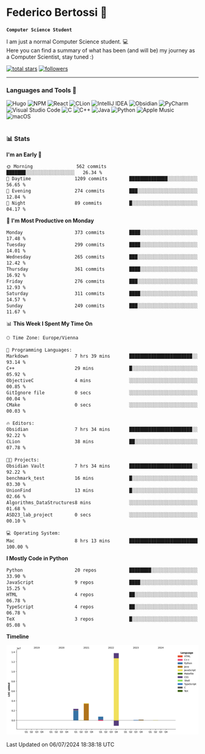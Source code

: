 # Federico Bertossi 🚀

**`Computer Science Student`**

[//]: # (Thanks to @ForrestKnight for the inspiration.)

<!-- TODO: Insert a banner image -->

I am just a normal Computer Science student. 💻 </br>
Here you can find a summary of what has been (and will be) my journey as a Computer Scientist, stay tuned :)

   <p>
      <a href="https://github.com/mrBymax?tab=repositories&sort=stargazers">
         <img alt="total stars" title="Total stars on GitHub" src="https://custom-icon-badges.demolab.com/github/stars/mrBymax?color=55960c&style=for-the-badge&labelColor=488207&logo=star"/></a>
<a href="https://github.com/mrBymax?tab=followers">
         <img alt="followers" title="Follow me on Github" src="https://custom-icon-badges.demolab.com/github/followers/mrBymax?color=236ad3&labelColor=1155ba&style=for-the-badge&logo=person-add&label=Follow&logoColor=white"/></a>
   </p>

---

<!-- TODO: Insert a GIF -->
### Languages and Tools 🧰

<!-- TODO: Change it with shields -->
![Hugo](https://img.shields.io/badge/Hugo-black.svg?style=for-the-badge&logo=Hugo)
![NPM](https://img.shields.io/badge/NPM-%23CB3837.svg?style=for-the-badge&logo=npm&logoColor=white)
![React](https://img.shields.io/badge/react-%2320232a.svg?style=for-the-badge&logo=react&logoColor=%2361DAFB)
![CLion](https://img.shields.io/badge/CLion-black?style=for-the-badge&logo=clion&logoColor=white)
![IntelliJ IDEA](https://img.shields.io/badge/IntelliJIDEA-000000.svg?style=for-the-badge&logo=intellij-idea&logoColor=white)
![Obsidian](https://img.shields.io/badge/Obsidian-%23483699.svg?style=for-the-badge&logo=obsidian&logoColor=white)
![PyCharm](https://img.shields.io/badge/pycharm-143?style=for-the-badge&logo=pycharm&logoColor=black&color=black&labelColor=green)
![Visual Studio Code](https://img.shields.io/badge/Visual%20Studio%20Code-0078d7.svg?style=for-the-badge&logo=visual-studio-code&logoColor=white)
![C](https://img.shields.io/badge/c-%2300599C.svg?style=for-the-badge&logo=c&logoColor=white)
![C++](https://img.shields.io/badge/c++-%2300599C.svg?style=for-the-badge&logo=c%2B%2B&logoColor=white)
![Java](https://img.shields.io/badge/java-%23ED8B00.svg?style=for-the-badge&logo=openjdk&logoColor=white)
![Python](https://img.shields.io/badge/python-3670A0?style=for-the-badge&logo=python&logoColor=ffdd54)
![Apple Music](https://img.shields.io/badge/Apple_Music-9933CC?style=for-the-badge&logo=apple-music&logoColor=white)
![macOS](https://img.shields.io/badge/mac%20os-000000?style=for-the-badge&logo=macos&logoColor=F0F0F0)


#

### 📊 Stats

<!-- ![My GitHub stats](https://github-readme-stats.vercel.app/api?username=mrBymax&show_icons=true&theme=dracula) -->


<!--START_SECTION:waka-->
**I'm an Early 🐤** 

```text
🌞 Morning                562 commits         ███████░░░░░░░░░░░░░░░░░░   26.34 % 
🌆 Daytime                1209 commits        ██████████████░░░░░░░░░░░   56.65 % 
🌃 Evening                274 commits         ███░░░░░░░░░░░░░░░░░░░░░░   12.84 % 
🌙 Night                  89 commits          █░░░░░░░░░░░░░░░░░░░░░░░░   04.17 % 
```
📅 **I'm Most Productive on Monday** 

```text
Monday                   373 commits         ████░░░░░░░░░░░░░░░░░░░░░   17.48 % 
Tuesday                  299 commits         ████░░░░░░░░░░░░░░░░░░░░░   14.01 % 
Wednesday                265 commits         ███░░░░░░░░░░░░░░░░░░░░░░   12.42 % 
Thursday                 361 commits         ████░░░░░░░░░░░░░░░░░░░░░   16.92 % 
Friday                   276 commits         ███░░░░░░░░░░░░░░░░░░░░░░   12.93 % 
Saturday                 311 commits         ████░░░░░░░░░░░░░░░░░░░░░   14.57 % 
Sunday                   249 commits         ███░░░░░░░░░░░░░░░░░░░░░░   11.67 % 
```


📊 **This Week I Spent My Time On** 

```text
🕑︎ Time Zone: Europe/Vienna

💬 Programming Languages: 
Markdown                 7 hrs 39 mins       ███████████████████████░░   93.14 % 
C++                      29 mins             █░░░░░░░░░░░░░░░░░░░░░░░░   05.92 % 
ObjectiveC               4 mins              ░░░░░░░░░░░░░░░░░░░░░░░░░   00.85 % 
GitIgnore file           0 secs              ░░░░░░░░░░░░░░░░░░░░░░░░░   00.04 % 
CMake                    0 secs              ░░░░░░░░░░░░░░░░░░░░░░░░░   00.03 % 

🔥 Editors: 
Obsidian                 7 hrs 34 mins       ███████████████████████░░   92.22 % 
CLion                    38 mins             ██░░░░░░░░░░░░░░░░░░░░░░░   07.78 % 

🐱‍💻 Projects: 
Obsidian Vault           7 hrs 34 mins       ███████████████████████░░   92.22 % 
benchmark_test           16 mins             █░░░░░░░░░░░░░░░░░░░░░░░░   03.30 % 
UnionFind                13 mins             █░░░░░░░░░░░░░░░░░░░░░░░░   02.66 % 
Algorithms_DataStructures8 mins              ░░░░░░░░░░░░░░░░░░░░░░░░░   01.68 % 
ASD23_lab_project        0 secs              ░░░░░░░░░░░░░░░░░░░░░░░░░   00.10 % 

💻 Operating System: 
Mac                      8 hrs 13 mins       █████████████████████████   100.00 % 
```

**I Mostly Code in Python** 

```text
Python                   20 repos            ████████░░░░░░░░░░░░░░░░░   33.90 % 
JavaScript               9 repos             ████░░░░░░░░░░░░░░░░░░░░░   15.25 % 
HTML                     4 repos             ██░░░░░░░░░░░░░░░░░░░░░░░   06.78 % 
TypeScript               4 repos             ██░░░░░░░░░░░░░░░░░░░░░░░   06.78 % 
TeX                      3 repos             █░░░░░░░░░░░░░░░░░░░░░░░░   05.08 % 
```



**Timeline**

![Lines of Code chart](https://raw.githubusercontent.com/mrBymax/mrBymax/main/assets/bar_graph.png)


 Last Updated on 06/07/2024 18:38:18 UTC
<!--END_SECTION:waka-->


[linkedin]: https://linkedin.com/federico-bertossi
[website]:  https://www.federicobertossi.com

</details>
